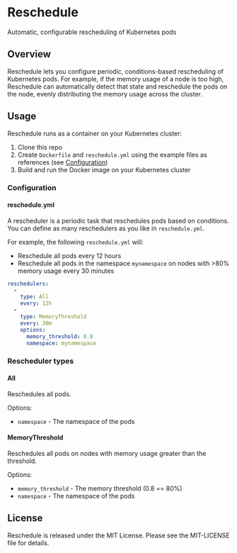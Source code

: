 Reschedule
==========

Automatic, configurable rescheduling of Kubernetes pods

Overview
--------

Reschedule lets you configure periodic, conditions-based rescheduling of Kubernetes pods. For example, if the memory usage of a node is too high, Reschedule can automatically detect that state and reschedule the pods on the node, evenly distributing the memory usage across the cluster.

Usage
-----

Reschedule runs as a container on your Kubernetes cluster:

1. Clone this repo
1. Create `Dockerfile` and `reschedule.yml` using the example files as references (see [Configuration](#configuration))
1. Build and run the Docker image on your Kubernetes cluster

### Configuration

#### reschedule.yml

A rescheduler is a periodic task that reschedules pods based on conditions. You can define as many reschedulers as you like in `reschedule.yml`.

For example, the following `reschedule.yml` will:
* Reschedule all pods every 12 hours
* Reschedule all pods in the namespace `mynamespace` on nodes with >80% memory usage every 30 minutes

```yaml
reschedulers:
  -
    type: All
    every: 12h
  -
    type: MemoryThreshold
    every: 30m
    options:
      memory_threshold: 0.8
      namespace: mynamespace
```

### Rescheduler types

#### All

Reschedules all pods.

Options:

* `namespace` - The namespace of the pods

#### MemoryThreshold

Reschedules all pods on nodes with memory usage greater than the threshold.

Options:

* `memory_threshold` - The memory threshold (0.8 == 80%)
* `namespace` - The namespace of the pods

License
-------

Reschedule is released under the MIT License. Please see the MIT-LICENSE file for details.
